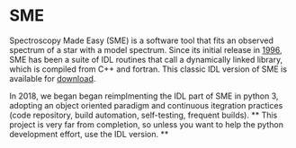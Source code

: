 # SME
Spectroscopy Made Easy (SME) is a software tool that fits an observed
spectrum of a star with a model spectrum. Since its initial release in
[1996](http://adsabs.harvard.edu/abs/1996A%26AS..118..595V), SME has been a
suite of IDL routines that call a dynamically linked library, which is
compiled from C++ and fortran. This classic IDL version of SME is available
for [download](http://www.stsci.edu/~valenti/sme.html).

In 2018, we began began reimplmenting the IDL part of SME in python 3,
adopting an object oriented paradigm and continuous itegration practices
(code repository, build automation, self-testing, frequent builds).
** This project is very far from completion, so unless you want to help
the python development effort, use the IDL version. **
